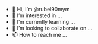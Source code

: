 - 👋 Hi, I’m @rubel90mym
- 👀 I’m interested in ...
- 🌱 I’m currently learning ...
- 💞️ I’m looking to collaborate on ...
- 📫 How to reach me ...

<!---
rubel90mym/rubel90mym is a ✨ special ✨ repository because its `README.md` (this file) appears on your GitHub profile.
You can click the Preview link to take a look at your changes.
--->
